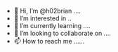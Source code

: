 - 👋 Hi, I’m @h02brian ....
- 👀 I’m interested in ..
- 🌱 I’m currently learning ....
- 💞️ I’m looking to collaborate on ....
- 📫 How to reach me ......

<!---
h02brian/h02brian is a ✨ special ✨ repository because its `README.md` (this file) appears on your GitHub profile.
You can click the Preview link to take a look at your changes.
--->
